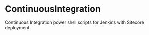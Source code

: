 # ContinuousIntegration
Continuous Integration power shell scripts for Jenkins with Sitecore deployment
